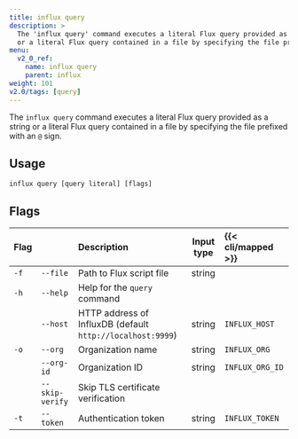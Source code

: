 ```yaml
---
title: influx query
description: >
  The 'influx query' command executes a literal Flux query provided as a string
  or a literal Flux query contained in a file by specifying the file prefixed with an '@' sign.
menu:
  v2_0_ref:
    name: influx query
    parent: influx
weight: 101
v2.0/tags: [query]
---
```


The `influx query` command executes a literal Flux query provided as a string
or a literal Flux query contained in a file by specifying the file prefixed with an `@` sign.

## Usage
```
influx query [query literal] [flags]
```

## Flags
| Flag |                 | Description                                                | Input type | {{< cli/mapped >}} |
|:---- |:---             |:-----------                                                |:----------:|:------------------ |
| `-f` | `--file`        | Path to Flux script file                                   | string     |                    |
| `-h` | `--help`        | Help for the `query` command                               |            |                    |
|      | `--host`        | HTTP address of InfluxDB (default `http://localhost:9999`) | string     | `INFLUX_HOST`      |
| `-o` | `--org`         | Organization name                                          | string     | `INFLUX_ORG`       |
|      | `--org-id`      | Organization ID                                            | string     | `INFLUX_ORG_ID`    |
|      | `--skip-verify` | Skip TLS certificate verification                          |            |                    |
| `-t` | `--token`       | Authentication token                                       | string     | `INFLUX_TOKEN`     |
